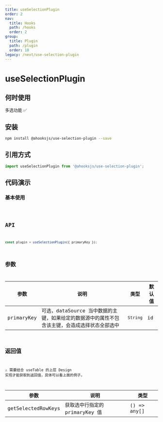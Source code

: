 ```yaml
---
title: useSelectionPlugin
order: 2
nav:
  title: Hooks
  path: /hooks
  order: 2
group:
  title: Plugin
  path: /plugin
  order: 10
legacy: /next/use-selection-plugin
---
```


# useSelectionPlugin

## 何时使用

多选功能 ✅

## 安装

```sh
npm install @ahooksjs/use-selection-plugin --save
```

## 引用方式

```js
import useSelectionPlugin from '@ahooksjs/use-selection-plugin';
```

## 代码演示

### 基本使用

<code src="./demo/default.tsx" />

## API

```js
const plugin = useSelectionPlugin({ primaryKey });
```

## 参数

| 参数       | 说明                                                                                          | 类型     | 默认值 |
| ---------- | --------------------------------------------------------------------------------------------- | -------- | ------ |
| primaryKey | 可选，dataSource 当中数据的主键，如果给定的数据源中的属性不包含该主键，会造成选择状态全部选中 | `String` | id     |

## 返回值

⚠️ 需要结合 useTable 的上层 Design 实现才能获取到返回值，具体可以看上面的例子。

| 参数               | 说明                           | 类型        |
| ------------------ | ------------------------------ | ----------- |
| getSelectedRowKeys | 获取选中行指定的 primaryKey 值 | () => any[] |
